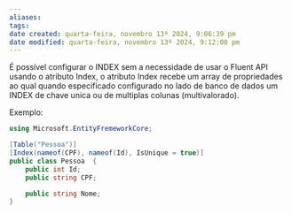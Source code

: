 ```yaml
---
aliases: 
tags: 
date created: quarta-feira, novembro 13º 2024, 9:06:39 pm
date modified: quarta-feira, novembro 13º 2024, 9:12:00 pm
---
```

É possível configurar o INDEX sem a necessidade de usar o Fluent API usando o atributo Index, o atributo Index recebe um array de propriedades ao qual quando especificado configurado no lado de banco de dados um INDEX de chave unica ou de multiplas colunas (multivalorado).

Exemplo:

```cs
using Microsoft.EntityFremeworkCore;

[Table("Pessoa")]
[Index(nameof(CPF), nameof(Id), IsUnique = true)]
public class Pessoa  {
	public int Id;
	public string CPF;

	public string Nome;
}
```